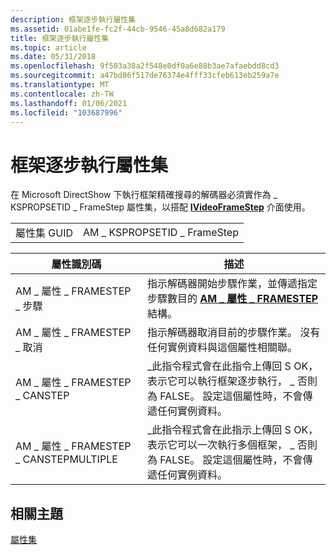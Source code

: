 ```yaml
---
description: 框架逐步執行屬性集
ms.assetid: 01abe1fe-fc2f-44cb-9546-45a8d682a179
title: 框架逐步執行屬性集
ms.topic: article
ms.date: 05/31/2018
ms.openlocfilehash: 9f503a38a2f548e0df0a6e88b3ae7afaebdd8cd3
ms.sourcegitcommit: a47bd86f517de76374e4fff33cfeb613eb259a7e
ms.translationtype: MT
ms.contentlocale: zh-TW
ms.lasthandoff: 01/06/2021
ms.locfileid: "103687996"
---
```

# <a name="frame-stepping-property-set"></a>框架逐步執行屬性集

在 Microsoft DirectShow 下執行框架精確搜尋的解碼器必須實作為 \_ KSPROPSETID \_ FrameStep 屬性集，以搭配 [**IVideoFrameStep**](/windows/desktop/api/Strmif/nn-strmif-ivideoframestep) 介面使用。



|                   |                            |
|-------------------|----------------------------|
| 屬性集 GUID | AM \_ KSPROPSETID \_ FrameStep |



 



| 屬性識別碼                              | 描述                                                                                                                                                                     |
|------------------------------------------|---------------------------------------------------------------------------------------------------------------------------------------------------------------------------------|
| AM \_ 屬性 \_ FRAMESTEP \_ 步驟            | 指示解碼器開始步驟作業，並傳遞指定步驟數目的 [**AM \_ 屬性 \_ FRAMESTEP**](/previous-versions/windows/desktop/api/amvideo/ns-amvideo-am_framestep_step) 結構。            |
| AM \_ 屬性 \_ FRAMESTEP \_ 取消          | 指示解碼器取消目前的步驟作業。 沒有任何實例資料與這個屬性相關聯。                                                                  |
| AM \_ 屬性 \_ FRAMESTEP \_ CANSTEP         | \_此指令程式會在此指令上傳回 S OK，表示它可以執行框架逐步執行， \_ 否則為 FALSE。 設定這個屬性時，不會傳遞任何實例資料。         |
| AM \_ 屬性 \_ FRAMESTEP \_ CANSTEPMULTIPLE | \_此指令程式會在此指示上傳回 S OK，表示它可以一次執行多個框架， \_ 否則為 FALSE。 設定這個屬性時，不會傳遞任何實例資料。 |



 

## <a name="related-topics"></a>相關主題

<dl> <dt>

[屬性集](property-sets.md)
</dt> </dl>

 

 



